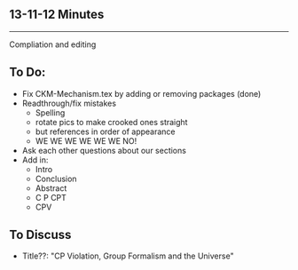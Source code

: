 13-11-12 Minutes
----------------
---------------

Compliation and editing

To Do:
-------
* Fix CKM-Mechanism.tex by adding or removing packages (done)
* Readthrough/fix mistakes
  * Spelling
  * rotate pics to make crooked ones straight
  * but references in order of appearance
  * WE WE WE WE WE WE NO!  
* Ask each other questions about our sections
* Add in:
  * Intro
  * Conclusion
  * Abstract
  * C P CPT
  * CPV

To Discuss
-----------
* Title??: "CP Violation, Group Formalism and the Universe" 